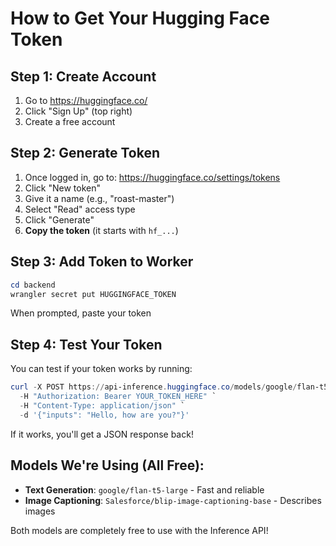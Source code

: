 # How to Get Your Hugging Face Token

## Step 1: Create Account
1. Go to https://huggingface.co/
2. Click "Sign Up" (top right)
3. Create a free account

## Step 2: Generate Token
1. Once logged in, go to: https://huggingface.co/settings/tokens
2. Click "New token"
3. Give it a name (e.g., "roast-master")
4. Select "Read" access type
5. Click "Generate"
6. **Copy the token** (it starts with `hf_...`)

## Step 3: Add Token to Worker
```powershell
cd backend
wrangler secret put HUGGINGFACE_TOKEN
```
When prompted, paste your token

## Step 4: Test Your Token
You can test if your token works by running:
```powershell
curl -X POST https://api-inference.huggingface.co/models/google/flan-t5-base `
  -H "Authorization: Bearer YOUR_TOKEN_HERE" `
  -H "Content-Type: application/json" `
  -d '{"inputs": "Hello, how are you?"}'
```

If it works, you'll get a JSON response back!

## Models We're Using (All Free):
- **Text Generation**: `google/flan-t5-large` - Fast and reliable
- **Image Captioning**: `Salesforce/blip-image-captioning-base` - Describes images

Both models are completely free to use with the Inference API!
